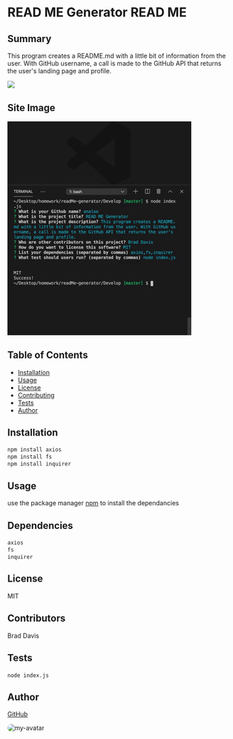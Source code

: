 # READ ME Generator READ ME
        
## Summary
        
This program creates a README.md with a little bit of information from the user. With GitHub username, a call is made to the GitHub API that returns the user's landing page and profile.

<img src='https://img.shields.io/static/v1?label=License&message=MIT&color=brightgreen'> 


## Site Image
![site](code-image.gif)


## Table of Contents

- [Installation](#Installation)
- [Usage](#Usage)
- [License](#License)
- [Contributing](#Contributing)
- [Tests](#Tests)
- [Author](#Author)
        
        
## Installation
```
npm install axios
npm install fs
npm install inquirer

```
        
        
## Usage
use the package manager [npm]("https://nodejs.org/en/knowledge/getting-started/npm/what-is-npm/") to install the dependancies

## Dependencies
```
axios
fs
inquirer
```
        
        
## License

            
MIT
        
         
## Contributors
            
Brad Davis
        
        
## Tests
```
node index.js
```
        
        
## Author
[GitHub](https://github.com/analoo)

<img src='https://avatars3.githubusercontent.com/u/8609011?v=4' alt = "my-avatar" style = "width: 40px; border-radius: 15px;"/>
       
        
